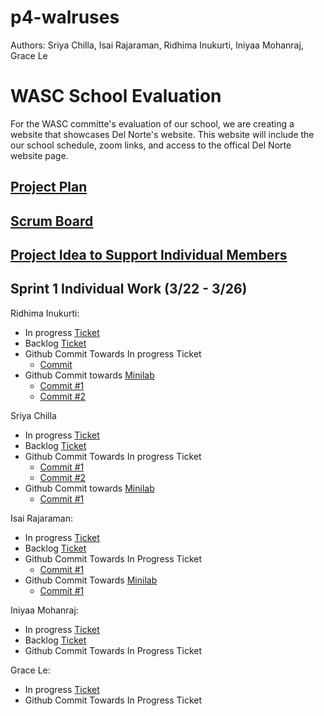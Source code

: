 # p4-walruses
Authors: Sriya Chilla, Isai Rajaraman, Ridhima Inukurti, Iniyaa Mohanraj, Grace Le

# WASC School Evaluation
For the WASC committe's evaluation of our school, we are creating a website that showcases Del Norte's website. This website will include the our school schedule, zoom links, and access to the offical Del Norte website page. 

## [Project Plan](https://docs.google.com/presentation/d/1rOeBUSWEfO3Z_pq9emZUawKFRtPyqgKsz_CeKIXD_Cs/edit?usp=sharing)
## [Scrum Board](https://github.com/ridhimainukurti/group-2/projects/1)
## [Project Idea to Support Individual Members](https://docs.google.com/presentation/d/1rOeBUSWEfO3Z_pq9emZUawKFRtPyqgKsz_CeKIXD_Cs/edit#slide=id.gc7bcb5c930_0_3)

## Sprint 1 Individual Work (3/22 - 3/26)

Ridhima Inukurti: 
 - In progress [Ticket](https://github.com/ridhimainukurti/group-2/projects/1#card-57812432)
 - Backlog [Ticket](https://github.com/ridhimainukurti/group-2/projects/1#card-57812437)
 - Github Commit Towards In progress Ticket
   - [Commit](https://github.com/ridhimainukurti/group-2/commit/d145a35b1df26169f05049f3c79050313711ef72#diff-987e401d5516c8765502085102cf766cb564570c05acd7ebb9c9c655d2ca27ea)
 - Github Commit towards [Minilab](https://github.com/ridhimainukurti/group-2/tree/main/Blueprints)
   - [Commit #1](https://github.com/ridhimainukurti/group-2/commit/ac3a2e3fa04d431d34c537386cc2e2e7f038f2c9#diff-9e350bb02a53858996ec70148e2dd2fd375ebaceaebe86341ecfaf44b62e3763) 
   - [Commit #2](https://github.com/ridhimainukurti/group-2/commit/875f831df7a592d51d3f1cd2ccf66124d4d983f2#diff-9e350bb02a53858996ec70148e2dd2fd375ebaceaebe86341ecfaf44b62e3763) 

Sriya Chilla 
 - In progress [Ticket](https://github.com/ridhimainukurti/group-2/projects/1#card-57812426)
 - Backlog [Ticket](https://github.com/ridhimainukurti/group-2/projects/1#card-57812456)
 - Github Commit Towards In progress Ticket
   - [Commit #1](https://github.com/ridhimainukurti/group-2/commit/cf377158c080f23e919a4259d6d39c09d083c4d6)
   - [Commit #2](https://github.com/ridhimainukurti/group-2/commit/6dd18d1c642a6c53a78b71bd545d226af678c584)
 - Github Commit towards [Minilab](https://github.com/ridhimainukurti/group-2/tree/main/Blueprints)
   - [Commit #1](https://github.com/ridhimainukurti/group-2/commit/969676d6fc14fd9986a404101ce35a9e3e03fbfe)

Isai Rajaraman: 
- In progress [Ticket](https://github.com/ridhimainukurti/group-2/projects/1#card-57812467)
- Backlog [Ticket](https://github.com/ridhimainukurti/group-2/projects/1#card-57812449) 
- Github Commit Towards In Progress Ticket
  - [Commit #1](https://github.com/ridhimainukurti/group-2/commit/b49c2bf095bcc495e7f7ebbb8b935996059723cf)
- Github Commit Towards [Minilab](https://github.com/ridhimainukurti/group-2/tree/main/Blueprints)
  - [Commit #1](https://github.com/ridhimainukurti/group-2/commit/c98e1e07bb7100ef3b04dc49f9f8b207f66613c0)  

Iniyaa Mohanraj: 
- In progress [Ticket](https://github.com/ridhimainukurti/group-2/projects/1#card-57812467)
- Backlog [Ticket](https://github.com/ridhimainukurti/group-2/projects/1#card-57812449) 
- Github Commit Towards In Progress Ticket

Grace Le: 
- In progress [Ticket](https://github.com/ridhimainukurti/group-2/projects/1#card-57812467)
- Github Commit Towards In Progress Ticket
